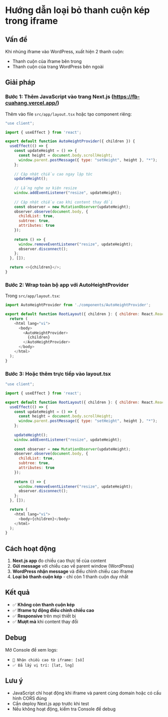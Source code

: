 # Hướng dẫn loại bỏ thanh cuộn kép trong iframe

## Vấn đề
Khi nhúng iframe vào WordPress, xuất hiện 2 thanh cuộn:
- Thanh cuộn của iframe bên trong
- Thanh cuộn của trang WordPress bên ngoài

## Giải pháp

### Bước 1: Thêm JavaScript vào trang Next.js (https://fb-cuahang.vercel.app/)

Thêm vào file `src/app/layout.tsx` hoặc tạo component riêng:

```javascript
"use client";

import { useEffect } from 'react';

export default function AutoHeightProvider({ children }) {
  useEffect(() => {
    const updateHeight = () => {
      const height = document.body.scrollHeight;
      window.parent.postMessage({ type: "setHeight", height }, "*");
    };
    
    // Cập nhật chiều cao ngay lập tức
    updateHeight();
    
    // Lắng nghe sự kiện resize
    window.addEventListener("resize", updateHeight);
    
    // Cập nhật chiều cao khi content thay đổi
    const observer = new MutationObserver(updateHeight);
    observer.observe(document.body, {
      childList: true,
      subtree: true,
      attributes: true
    });
    
    return () => {
      window.removeEventListener("resize", updateHeight);
      observer.disconnect();
    };
  }, []);

  return <>{children}</>;
}
```

### Bước 2: Wrap toàn bộ app với AutoHeightProvider

Trong `src/app/layout.tsx`:

```javascript
import AutoHeightProvider from './components/AutoHeightProvider';

export default function RootLayout({ children }: { children: React.ReactNode }) {
  return (
    <html lang="vi">
      <body>
        <AutoHeightProvider>
          {children}
        </AutoHeightProvider>
      </body>
    </html>
  );
}
```

### Bước 3: Hoặc thêm trực tiếp vào layout.tsx

```javascript
"use client";

import { useEffect } from 'react';

export default function RootLayout({ children }: { children: React.ReactNode }) {
  useEffect(() => {
    const updateHeight = () => {
      const height = document.body.scrollHeight;
      window.parent.postMessage({ type: "setHeight", height }, "*");
    };
    
    updateHeight();
    window.addEventListener("resize", updateHeight);
    
    const observer = new MutationObserver(updateHeight);
    observer.observe(document.body, {
      childList: true,
      subtree: true,
      attributes: true
    });
    
    return () => {
      window.removeEventListener("resize", updateHeight);
      observer.disconnect();
    };
  }, []);

  return (
    <html lang="vi">
      <body>{children}</body>
    </html>
  );
}
```

## Cách hoạt động

1. **Next.js app** đo chiều cao thực tế của content
2. **Gửi message** với chiều cao về parent window (WordPress)
3. **WordPress nhận message** và điều chỉnh chiều cao iframe
4. **Loại bỏ thanh cuộn kép** - chỉ còn 1 thanh cuộn duy nhất

## Kết quả

- ✅ **Không còn thanh cuộn kép**
- ✅ **Iframe tự động điều chỉnh chiều cao**
- ✅ **Responsive** trên mọi thiết bị
- ✅ **Mượt mà** khi content thay đổi

## Debug

Mở Console để xem logs:
- `📏 Nhận chiều cao từ iframe: [số]`
- `✅ Đã lấy vị trí: [lat, lng]`

## Lưu ý

- JavaScript chỉ hoạt động khi iframe và parent cùng domain hoặc có cấu hình CORS đúng
- Cần deploy Next.js app trước khi test
- Nếu không hoạt động, kiểm tra Console để debug
